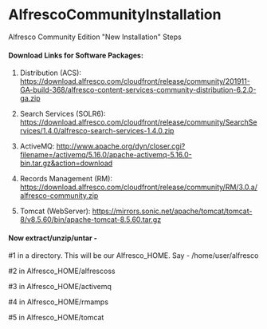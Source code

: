 # AlfrescoCommunityInstallation
Alfresco Community Edition "New Installation" Steps

<h4> Download Links for Software Packages:</h4> 

1. Distribution (ACS): https://download.alfresco.com/cloudfront/release/community/201911-GA-build-368/alfresco-content-services-community-distribution-6.2.0-ga.zip

2. Search Services (SOLR6): https://download.alfresco.com/cloudfront/release/community/SearchServices/1.4.0/alfresco-search-services-1.4.0.zip

3. ActiveMQ: http://www.apache.org/dyn/closer.cgi?filename=/activemq/5.16.0/apache-activemq-5.16.0-bin.tar.gz&action=download

4. Records Management (RM): https://download.alfresco.com/cloudfront/release/community/RM/3.0.a/alfresco-community.zip

5. Tomcat (WebServer): https://mirrors.sonic.net/apache/tomcat/tomcat-8/v8.5.60/bin/apache-tomcat-8.5.60.tar.gz


<h4> Now extract/unzip/untar - </h4> 

 #1 in a directory. This will be our Alfresco_HOME. Say - /home/user/alfresco
  
 #2 in Alfresco_HOME/alfrescoss
  
 #3 in Alfresco_HOME/activemq
  
 #4 in Alfresco_HOME/rmamps
  
 #5 in Alfresco_HOME/tomcat
 
 
